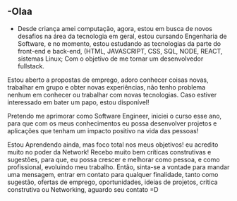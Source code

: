 -Olaa 
- 
-   Desde criança amei computação, agora, estou em busca de novos desafios na área da tecnologia em geral, estou cursando Engenharia de Software, e no momento, estou estudando as tecnologias da parte do front-end e back-end, (HTML, JAVASCRIPT, CSS, SQL, NODE, REACT, sistemas Linux; Com o objetivo de me tornar um desenvolvedor fullstack.

Estou aberto a propostas de emprego, adoro conhecer coisas novas, trabalhar em grupo e obter novas experiências, não tenho problema nenhum em conhecer ou trabalhar com novas tecnologias. Caso estiver interessado em bater um papo, estou disponível!

Pretendo me aprimorar como Software Engineer, iniciei o curso esse ano, para que com os meus conhecimentos eu possa desenvolver projetos e aplicações que tenham um impacto positivo na vida das pessoas!


Estou Aprendendo ainda, mas foco total nos meus objetivos! eu acredito muito no poder da Network! Recebo muito bem críticas construtivas e sugestões, para que, eu possa crescer e melhorar como pessoa, e como profissional, evoluindo meu trabalho. Então, sinta-se a vontade para mandar uma mensagem, entrar em contato para qualquer finalidade, tanto como sugestão, ofertas de emprego, oportunidades, ideias de projetos, crítica construtiva ou Networking, aguardo seu contato =D
<!---
yago-maker/yago-maker is a ✨ special ✨ repository because its `README.md` (this file) appears on your GitHub profile.
You can click the Preview link to take a look at your changes.
--->
